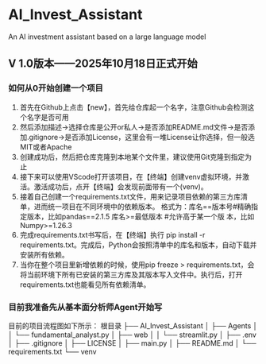 # AI_Invest_Assistant
An AI investment assistant based on a large language model



## V 1.0版本——2025年10月18日正式开始
### 如何从0开始创建一个项目
1. 首先在Github上点击【new】，首先给仓库起一个名字，注意Github会检测这个名字是否可用
2. 然后添加描述→选择仓库是公开or私人→是否添加README.md文件→是否添加.gitignore→是否添加License，这里会有一堆License让你选择，但一般选MIT或者Apache
3. 创建成功后，然后把仓库克隆到本地某个文件里，建议使用Git克隆到指定为止
4. 接下来可以使用VScode打开该项目，在【终端】创建venv虚拟环境，并激活。激活成功后，点开【终端】会发现前面带有一个(venv)。
5. 接着自己创建一个requirements.txt文件，用来记录项目依赖的第三方库清单，进而统一项目在不同环境中的依赖版本。
    格式为：库名==版本号#精确指定版本，比如pandas==2.1.5 库名>=最低版本 #允许高于某一个版 本，比如 Numpy>=1.26.3
6. 完成requirements.txt书写后，在【终端】执行 pip install -r requirements.txt。完成后，Python会按照清单中的库名和版本，自动下载并安装所有依赖。
7. 当你在整个项目里新增依赖的时候，使用pip freeze > requirements.txt，会将当前环境下所有已安装的第三方库及其版本写入文件中。执行后，打开requirements.txt也能看见所有依赖清单。

### 目前我准备先从基本面分析师Agent开始写
目前的项目流程图如下所示：
根目录
├── AI_Invest_Assistant
│   ├── Agents
│   │   └── fundamental_analyst.py
│   ├── web
│   │   └── streamlit.py
│   ├── .env
│   ├── .gitignore
│   ├── LICENSE
│   ├── main.py
│   ├── README.md
│   └── requirements.txt
└── venv